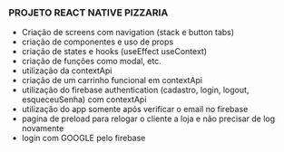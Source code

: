### PROJETO REACT NATIVE PIZZARIA

* Criação de screens com navigation (stack e button tabs)
* criação de componentes e uso de props
* criação de states e hooks (useEffect useContext)
* criação de funções como modal, etc.
* utilização da contextApi
* criação de um carrinho funcional em contextApi
* utilização do firebase authentication (cadastro, login, logout, esqueceuSenha) com contextApi
* utilização do app somente após verificar o email no firebase
* pagina de preload para relogar o cliente a loja e não precisar de log novamente
* login com GOOGLE pelo firebase